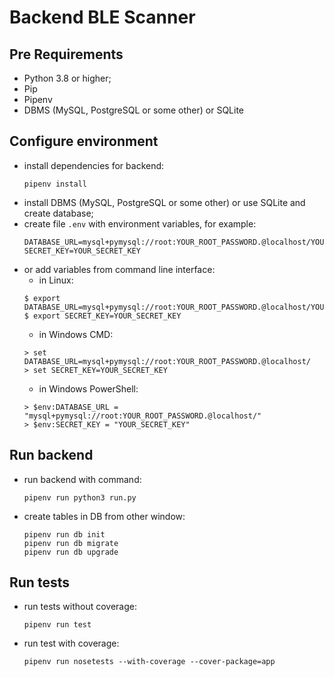 # Backend BLE Scanner

## Pre Requirements
- Python 3.8 or higher;
- Pip
- Pipenv 
- DBMS (MySQL, PostgreSQL or some other) or SQLite
  
## Configure environment 
- install dependencies for backend:
  ```
  pipenv install 
  ```
- install DBMS (MySQL, PostgreSQL or some other) or use SQLite and create database;
- create file `.env` with environment variables, for example:
  ```
  DATABASE_URL=mysql+pymysql://root:YOUR_ROOT_PASSWORD.@localhost/YOUR_DB_NAME
  SECRET_KEY=YOUR_SECRET_KEY
  ```
- or add variables from command line interface: 
    - in Linux:
    ```
    $ export DATABASE_URL=mysql+pymysql://root:YOUR_ROOT_PASSWORD.@localhost/YOUR_DB_NAME
    $ export SECRET_KEY=YOUR_SECRET_KEY
    ```
    - in Windows CMD:
    ```
    > set DATABASE_URL=mysql+pymysql://root:YOUR_ROOT_PASSWORD.@localhost/
    > set SECRET_KEY=YOUR_SECRET_KEY
    ```
    - in Windows PowerShell:
    ```
    > $env:DATABASE_URL = "mysql+pymysql://root:YOUR_ROOT_PASSWORD.@localhost/"
    > $env:SECRET_KEY = "YOUR_SECRET_KEY"
    ```

## Run backend
- run backend with command:
  ```
  pipenv run python3 run.py
  ```
- create tables in DB from other window:
  ```
  pipenv run db init
  pipenv run db migrate
  pipenv run db upgrade
  ```

## Run tests
- run tests without coverage:
  ```
  pipenv run test
  ```
- run test with coverage:
  ```
  pipenv run nosetests --with-coverage --cover-package=app
  ```